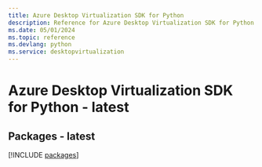 ```yaml
---
title: Azure Desktop Virtualization SDK for Python
description: Reference for Azure Desktop Virtualization SDK for Python
ms.date: 05/01/2024
ms.topic: reference
ms.devlang: python
ms.service: desktopvirtualization
---
```

# Azure Desktop Virtualization SDK for Python - latest
## Packages - latest
[!INCLUDE [packages](desktop-virtualization-index.md)]